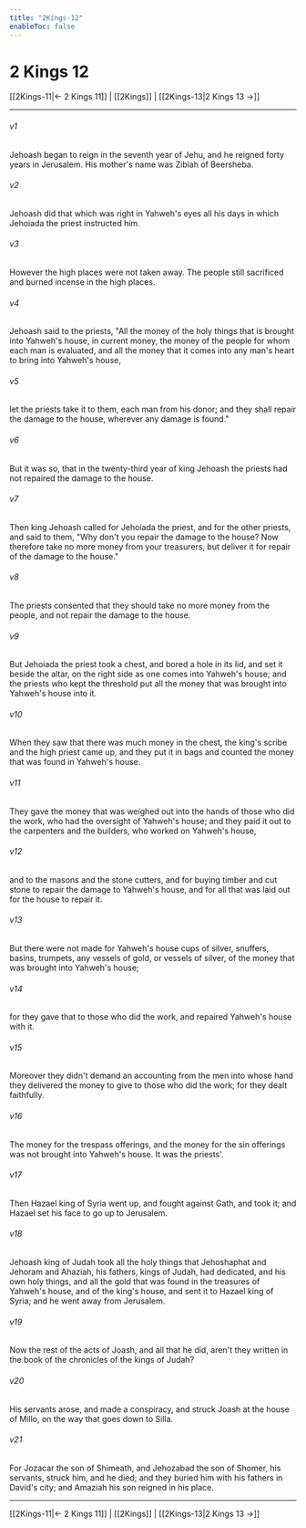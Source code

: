 ```yaml
---
title: "2Kings-12"
enableToc: false
---
```


# 2 Kings 12

[[2Kings-11|← 2 Kings 11]] | [[2Kings]] | [[2Kings-13|2 Kings 13 →]]
***



###### v1 
Jehoash began to reign in the seventh year of Jehu, and he reigned forty years in Jerusalem. His mother's name was Zibiah of Beersheba. 

###### v2 
Jehoash did that which was right in Yahweh's eyes all his days in which Jehoiada the priest instructed him. 

###### v3 
However the high places were not taken away. The people still sacrificed and burned incense in the high places. 

###### v4 
Jehoash said to the priests, "All the money of the holy things that is brought into Yahweh's house, in current money, the money of the people for whom each man is evaluated, and all the money that it comes into any man's heart to bring into Yahweh's house, 

###### v5 
let the priests take it to them, each man from his donor; and they shall repair the damage to the house, wherever any damage is found." 

###### v6 
But it was so, that in the twenty-third year of king Jehoash the priests had not repaired the damage to the house. 

###### v7 
Then king Jehoash called for Jehoiada the priest, and for the other priests, and said to them, "Why don't you repair the damage to the house? Now therefore take no more money from your treasurers, but deliver it for repair of the damage to the house." 

###### v8 
The priests consented that they should take no more money from the people, and not repair the damage to the house. 

###### v9 
But Jehoiada the priest took a chest, and bored a hole in its lid, and set it beside the altar, on the right side as one comes into Yahweh's house; and the priests who kept the threshold put all the money that was brought into Yahweh's house into it. 

###### v10 
When they saw that there was much money in the chest, the king's scribe and the high priest came up, and they put it in bags and counted the money that was found in Yahweh's house. 

###### v11 
They gave the money that was weighed out into the hands of those who did the work, who had the oversight of Yahweh's house; and they paid it out to the carpenters and the builders, who worked on Yahweh's house, 

###### v12 
and to the masons and the stone cutters, and for buying timber and cut stone to repair the damage to Yahweh's house, and for all that was laid out for the house to repair it. 

###### v13 
But there were not made for Yahweh's house cups of silver, snuffers, basins, trumpets, any vessels of gold, or vessels of silver, of the money that was brought into Yahweh's house; 

###### v14 
for they gave that to those who did the work, and repaired Yahweh's house with it. 

###### v15 
Moreover they didn't demand an accounting from the men into whose hand they delivered the money to give to those who did the work; for they dealt faithfully. 

###### v16 
The money for the trespass offerings, and the money for the sin offerings was not brought into Yahweh's house. It was the priests'. 

###### v17 
Then Hazael king of Syria went up, and fought against Gath, and took it; and Hazael set his face to go up to Jerusalem. 

###### v18 
Jehoash king of Judah took all the holy things that Jehoshaphat and Jehoram and Ahaziah, his fathers, kings of Judah, had dedicated, and his own holy things, and all the gold that was found in the treasures of Yahweh's house, and of the king's house, and sent it to Hazael king of Syria; and he went away from Jerusalem. 

###### v19 
Now the rest of the acts of Joash, and all that he did, aren't they written in the book of the chronicles of the kings of Judah? 

###### v20 
His servants arose, and made a conspiracy, and struck Joash at the house of Millo, on the way that goes down to Silla. 

###### v21 
For Jozacar the son of Shimeath, and Jehozabad the son of Shomer, his servants, struck him, and he died; and they buried him with his fathers in David's city; and Amaziah his son reigned in his place.

***
[[2Kings-11|← 2 Kings 11]] | [[2Kings]] | [[2Kings-13|2 Kings 13 →]]
